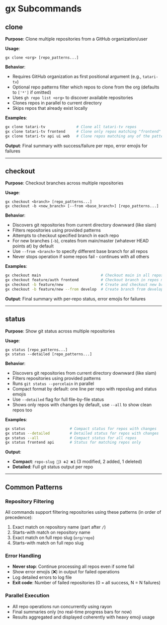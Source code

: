 # gx Subcommands

## clone

**Purpose**: Clone multiple repositories from a GitHub organization/user

**Usage**:
```
gx clone <org> [repo_patterns...]
```

**Behavior**:
- Requires GitHub organization as first positional argument (e.g., `tatari-tv`)
- Optional repo patterns filter which repos to clone from the org (defaults to `['*']` if omitted)
- Uses `gh repo list <org>` to discover available repositories
- Clones repos in parallel to current directory
- Skips repos that already exist locally

**Examples**:
```bash
gx clone tatari-tv              # Clone all tatari-tv repos
gx clone tatari-tv frontend     # Clone only repos matching "frontend"
gx clone tatari-tv api ui web   # Clone repos matching any of the patterns
```

**Output**: Final summary with success/failure per repo, error emojis for failures

---

## checkout

**Purpose**: Checkout branches across multiple repositories

**Usage**:
```
gx checkout <branch> [repo_patterns...]
gx checkout -b <new_branch> [--from <base_branch>] [repo_patterns...]
```

**Behavior**:
- Discovers git repositories from current directory downward (like slam)
- Filters repositories using provided patterns
- Attempts to checkout specified branch in each repo
- For new branches (`-b`), creates from main/master (whatever HEAD points at) by default
- Use `--from <branch>` to specify different base branch for all repos
- Never stops operation if some repos fail - continues with all others

**Examples**:
```bash
gx checkout main                           # Checkout main in all repos
gx checkout feature/auth frontend          # Checkout branch in repos matching "frontend"
gx checkout -b feature/new                 # Create and checkout new branch from HEAD
gx checkout -b feature/new --from develop  # Create branch from develop in all repos
```

**Output**: Final summary with per-repo status, error emojis for failures

---

## status

**Purpose**: Show git status across multiple repositories

**Usage**:
```
gx status [repo_patterns...]
gx status --detailed [repo_patterns...]
```

**Behavior**:
- Discovers git repositories from current directory downward (like slam)
- Filters repositories using provided patterns
- Runs `git status --porcelain` in parallel
- Compact format by default: one line per repo with reposlug and status emojis
- Use `--detailed` flag for full file-by-file status
- Shows only repos with changes by default, use `--all` to show clean repos too

**Examples**:
```bash
gx status                    # Compact status for repos with changes
gx status --detailed         # Detailed status for repos with changes
gx status --all              # Compact status for all repos
gx status frontend api       # Status for matching repos only
```

**Output**:
- **Compact**: `repo-slug 📝3 ➕2 ❌1` (3 modified, 2 added, 1 deleted)
- **Detailed**: Full git status output per repo

---

## Common Patterns

### Repository Filtering
All commands support filtering repositories using these patterns (in order of precedence):
1. Exact match on repository name (part after `/`)
2. Starts-with match on repository name
3. Exact match on full repo slug (`org/repo`)
4. Starts-with match on full repo slug

### Error Handling
- **Never stop**: Continue processing all repos even if some fail
- Show error emojis (❌) in output for failed operations
- Log detailed errors to log file
- **Exit code**: Number of failed repositories (0 = all success, N = N failures)

### Parallel Execution
- All repo operations run concurrently using rayon
- Final summaries only (no real-time progress bars for now)
- Results aggregated and displayed coherently with heavy emoji usage
